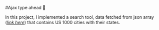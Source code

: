 #Ajax type ahead 🙌

In this project, I implemented a search tool, data fetched from json array (*<a href="https://gist.githubusercontent.com/Miserlou/c5cd8364bf9b2420bb29/raw/2bf258763cdddd704f8ffd3ea9a3e81d25e2c6f6/cities.json">link here</a>*) that contains US 1000 cities with their states.



